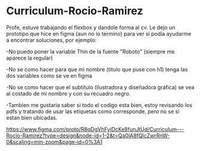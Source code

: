 # Curriculum-Rocio-Ramirez
Profe, estuve trabajando el flexbox y dandole forma al cv. Le dejo un prototipo que hice en figma (aun no lo termino) para ver si podia ayudarme a encontrar soluciones, por ejemplo:

-No puedo poner la variable Thin de la fuente "Roboto" (siempre me aparece la regular)

-No se como hacer para que mi nombre (titulo que puse con h1) tenga las dos variables como se ve en figma

-No se como hacer que el subtitulo (ilustradora y diseñadora gráfica) se vea al costado de mi nombre y con su recuadro negro.

-Tambien me gustaria saber si todo el codigo esta bien, estoy revisando los pdfs y tratando de usar las etiquetas como corresponde, pero no se si estan bien ubicadas.

https://www.figma.com/proto/R8qDgVhFyjDcKe8funJtUd/Curriculum---Rocio-Ramirez?type=design&node-id=1-2&t=Qa0lA8fQlcZwrRnW-0&scaling=min-zoom&page-id=0%3A1
